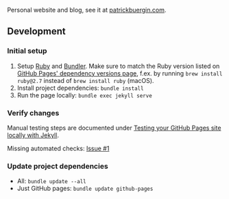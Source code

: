 Personal website and blog, see it at [patrickbuergin.com](https://www.patrickbuergin.com).

## Development

### Initial setup

1. Setup [Ruby](https://www.ruby-lang.org/en/documentation/installation/) and [Bundler](https://bundler.io). Make sure to match the Ruby version listed on [GitHub Pages' dependency versions page](https://pages.github.com/versions/), f.ex. by running `brew install ruby@2.7` instead of `brew install ruby` (macOS).
1. Install project dependencies: `bundle install`
1. Run the page locally: `bundle exec jekyll serve`

### Verify changes

Manual testing steps are documented under [Testing your GitHub Pages site locally with Jekyll](https://docs.github.com/en/free-pro-team@latest/github/working-with-github-pages/testing-your-github-pages-site-locally-with-jekyll).

Missing automated checks: [Issue #1](https://github.com/patrickbuergin/patrickbuergin.github.io/issues/1)

### Update project dependencies

- All: `bundle update --all`
- Just GitHub pages: `bundle update github-pages`
